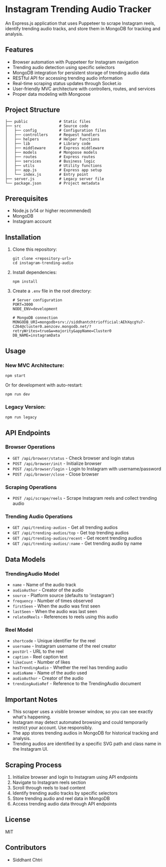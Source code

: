 # Instagram Trending Audio Tracker

An Express.js application that uses Puppeteer to scrape Instagram reels, identify trending audio tracks, and store them in MongoDB for tracking and analysis.

## Features

- Browser automation with Puppeteer for Instagram navigation
- Trending audio detection using specific selectors
- MongoDB integration for persistent storage of trending audio data
- RESTful API for accessing trending audio information
- Real-time scraping status updates through Socket.io
- User-friendly MVC architecture with controllers, routes, and services
- Proper data modeling with Mongoose

## Project Structure

```
├── public              # Static files
├── src                 # Source code
│   ├── config          # Configuration files
│   ├── controllers     # Request handlers
│   ├── helpers         # Helper functions
│   ├── lib             # Library code
│   ├── middleware      # Express middleware
│   ├── models          # Mongoose models
│   ├── routes          # Express routes
│   ├── services        # Business logic
│   ├── utils           # Utility functions
│   ├── app.js          # Express app setup
│   └── index.js        # Entry point
├── server.js           # Legacy server file
└── package.json        # Project metadata
```

## Prerequisites

- Node.js (v14 or higher recommended)
- MongoDB
- Instagram account

## Installation

1. Clone this repository:
   ```
   git clone <repository-url>
   cd instagram-trending-audio
   ```

2. Install dependencies:
   ```
   npm install
   ```

3. Create a `.env` file in the root directory:
   ```
   # Server configuration
   PORT=3000
   NODE_ENV=development
   
   # MongoDB connection
   MONGODB_URI=mongodb+srv://siddhantchtriofficial:AEhXqcgYu7-CZ64@cluster0.aenzcev.mongodb.net/?retryWrites=true&w=majority&appName=Cluster0
   DB_NAME=instagramData
   ```

## Usage

### New MVC Architecture:

```
npm start
```

Or for development with auto-restart:

```
npm run dev
```

### Legacy Version:

```
npm run legacy
```

## API Endpoints

### Browser Operations
- `GET /api/browser/status` - Check browser and login status
- `POST /api/browser/init` - Initialize browser
- `POST /api/browser/login` - Login to Instagram with username/password
- `POST /api/browser/close` - Close browser

### Scraping Operations
- `POST /api/scrape/reels` - Scrape Instagram reels and collect trending audio

### Trending Audio Operations
- `GET /api/trending-audios` - Get all trending audios
- `GET /api/trending-audios/top` - Get top trending audios
- `GET /api/trending-audios/recent` - Get recent trending audios
- `GET /api/trending-audios/:name` - Get trending audio by name

## Data Models

### TrendingAudio Model
- `name` - Name of the audio track
- `audioAuthor` - Creator of the audio
- `source` - Platform source (defaults to 'instagram')
- `frequency` - Number of times observed
- `firstSeen` - When the audio was first seen
- `lastSeen` - When the audio was last seen
- `relatedReels` - References to reels using this audio

### Reel Model
- `shortcode` - Unique identifier for the reel
- `username` - Instagram username of the reel creator
- `postUrl` - URL to the reel
- `caption` - Reel caption text
- `likeCount` - Number of likes
- `hasTrendingAudio` - Whether the reel has trending audio
- `audioName` - Name of the audio used
- `audioAuthor` - Creator of the audio
- `trendingAudioRef` - Reference to the TrendingAudio document

## Important Notes

- This scraper uses a visible browser window, so you can see exactly what's happening.
- Instagram may detect automated browsing and could temporarily restrict your account. Use responsibly.
- The app stores trending audios in MongoDB for historical tracking and analysis.
- Trending audios are identified by a specific SVG path and class name in the Instagram UI.

## Scraping Process

1. Initialize browser and login to Instagram using API endpoints
2. Navigate to Instagram reels section
3. Scroll through reels to load content
4. Identify trending audio tracks by specific selectors
5. Store trending audio and reel data in MongoDB
6. Access trending audio data through API endpoints

## License

MIT

## Contributors

- Siddhant Chtri 